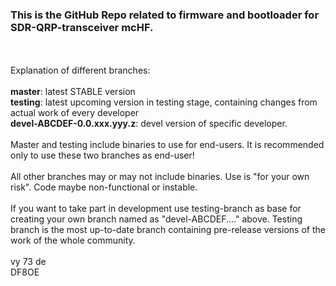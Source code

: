 <H3>This is the GitHub Repo related to firmware and bootloader for SDR-QRP-transceiver mcHF.</H3><br>
<br>
Explanation of different branches:<br>
<br>
<b>master</b>: latest STABLE version<br>
<b>testing</b>: latest upcoming version in testing stage, containing changes from actual work of every developer<br>
<b>devel-ABCDEF-0.0.xxx.yyy.z</b>: devel version of specific developer.<br>
<br>
Master and testing include binaries to use for end-users. It is recommended only to use these two branches as end-user!<br>
<br>
All other branches may or may not include binaries. Use is "for your own risk". Code maybe non-functional or instable.<br>
<br>
If you want to take part in development use testing-branch as base for creating your own branch named as "devel-ABCDEF...." above. Testing branch is the most up-to-date branch containing pre-release versions of the work of the whole community.<br>
<br>
vy 73 de<br>
DF8OE